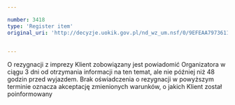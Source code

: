 ```yaml
---

number: 3418
type: 'Register item'
original_uri: 'http://decyzje.uokik.gov.pl/nd_wz_um.nsf/0/9EFEAA7973611D0AC1257A4B0045D568?OpenDocument'


---
```


O rezygnacji z imprezy Klient zobowiązany jest powiadomić Organizatora  w ciągu 3 dni od otrzymania informacji na ten temat, ale nie później niż 48 godzin przed wyjazdem. Brak oświadczenia o rezygnacji w powyższym terminie oznacza akceptację zmienionych warunków, o jakich Klient został poinformowany
